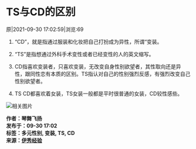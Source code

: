 # TS与CD的区别

原|2021-09-30 17:02:59|浏览:69

1. “CD”，就是指通过服装和化妆把自己打扮成为异性，所谓“变装。
   
2. “TS”是指想通过外科手术变性或者已经变性的人的英文缩写。

3. CD指喜欢变装者，只喜欢变装，无改变自身性别欲望者，其性取向还是异性，跟同性恋有本质的区别。TS指认对自己的性别强烈反感，有强烈改变自己性别欲望者。

4. TS CD都喜欢着女装，TS女装一般都是平时很普通的女装，CD较性感些。

![相关图片](https://jingyan.yxlady.com/users1/63721bd4199d4d8899d47a744ac36ae0!400x400.jpeg)

**作者：琴舞飞扬**  
**发布于：09-30 17:02**  
**标签：多元性别, 变装, TS, CD**  
**来源：[伊秀经验](https://m.yxlady.com/jingyan/)**